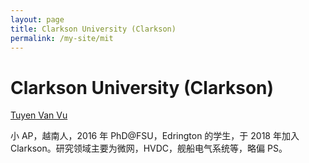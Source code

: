 ```yaml
---
layout: page
title: Clarkson University (Clarkson)
permalink: /my-site/mit
---
```

# Clarkson University (Clarkson)

[Tuyen Van Vu](https://www.clarkson.edu/people/tuyen-vu)

小 AP，越南人，2016 年 PhD@FSU，Edrington 的学生，于 2018 年加入 Clarkson。研究领域主要为微网，HVDC，舰船电气系统等，略偏 PS。